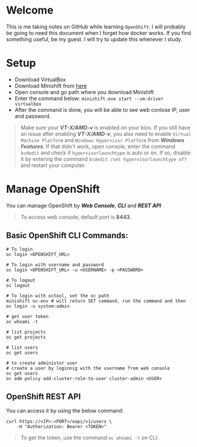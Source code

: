 # Welcome
This is me taking notes on GitHub while learning `OpenShift`. I will probably be going to need this document when I forget how docker works. If you find something useful, be my guest. I will try to update this whenever I study.

# Setup
- Download VirtualBox
- Download Minishift from [here](https://github.com/minishift/minishift/releases)
- Open console and go path where you download Minishift
- Enter the command below:
  `minishift.exe start --vm-driver virtualbox`
- After the command is done, you will be able to see web conlose IP, user and password.

> Make sure your ***VT-X/AMD-v*** is enabled on your bios.
> If you still have an issue after enabling ***VT-X/AMD-v***, you also need to enable `Virtual Machine Platform` and `Windows Hypervisor Platform` from ***Windows Features***.
> If that didn't work, open console, enter the command `bcdedit` and check if `hypervisorlaunchtype` is auto or on. If so, disable it by entering the command `bcdedit /set hypervisorlaunchtype off` and restart your computer.

# Manage OpenShift
You can manage OpenShift by ***Web Console***, ***CLI*** and ***REST API***

> To access web console, default port is **8443**.

## Basic OpenShift CLI Commands:
```
# To login
oc login <OPENSHIFT_URL>

# To login with username and password
oc login <OPENSHIFT_URL> -u <USERNAME> -p <PASSWORD>

# To logout
oc logout

# To login with octool, set the oc path
minishift oc-env # will return SET command, run the command and then
oc login -u system:admin

# get user token
oc whoami -t

# list projects
oc get projects

# list users
oc get users

# to create administor user
# create a user by loginnig with the username from web console
oc get users
oc adm policy add-cluster-role-to-user cluster-admin <USER>
```

## OpenShift REST API
You can access it by using the below command:
```
curl https://<IP>:<PORT>/oapi/v1/users \
    -H "Authorization: Bearer <TOKEN>"
```

> To get the token, use the command `oc whoami -t` on CLI.
